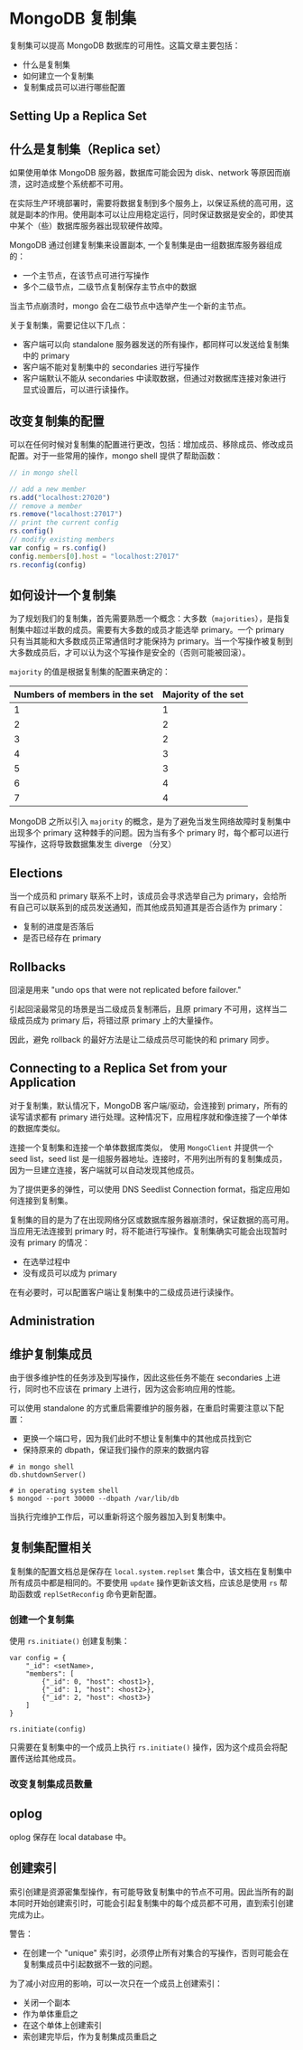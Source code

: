 # MongoDB 复制集

复制集可以提高 MongoDB 数据库的可用性。这篇文章主要包括：

- 什么是复制集
- 如何建立一个复制集
- 复制集成员可以进行哪些配置


Setting Up a Replica Set
---

## 什么是复制集（Replica set）

如果使用单体 MongoDB 服务器，数据库可能会因为 disk、network 等原因而崩溃，这时造成整个系统都不可用。

在实际生产环境部署时，需要将数据复制到多个服务上，以保证系统的高可用，这就是副本的作用。使用副本可以让应用稳定运行，同时保证数据是安全的，即使其中某个（些）数据库服务器出现软硬件故障。

MongoDB 通过创建复制集来设置副本, 一个复制集是由一组数据库服务器组成的：

- 一个主节点，在该节点可进行写操作
- 多个二级节点，二级节点复制保存主节点中的数据

当主节点崩溃时，mongo 会在二级节点中选举产生一个新的主节点。

关于复制集，需要记住以下几点：

- 客户端可以向 standalone 服务器发送的所有操作，都同样可以发送给复制集中的 primary
- 客户端不能对复制集中的 secondaries 进行写操作
- 客户端默认不能从 secondaries 中读取数据，但通过对数据库连接对象进行显式设置后，可以进行读操作。

## 改变复制集的配置

可以在任何时候对复制集的配置进行更改，包括：增加成员、移除成员、修改成员配置。对于一些常用的操作，mongo shell 提供了帮助函数：

```javascript
// in mongo shell

// add a new member
rs.add("localhost:27020")
// remove a member
rs.remove("localhost:27017")
// print the current config
rs.config()
// modify existing members
var config = rs.config()
config.members[0].host = "localhost:27017"
rs.reconfig(config)
```

## 如何设计一个复制集

为了规划我们的复制集，首先需要熟悉一个概念：大多数（`majorities`），是指复制集中超过半数的成员。需要有大多数的成员才能选举 primary。一个 primary 只有当其能和大多数成员正常通信时才能保持为 primary。当一个写操作被复制到大多数成员后，才可以认为这个写操作是安全的（否则可能被回滚）。

`majority` 的值是根据复制集的配置来确定的：

|Numbers of members in the set| Majority of the set|
|-----------------------------|--------------------|
|1|1|
|2|2|
|3|2|
|4|3|
|5|3|
|6|4|
|7|4|

MongoDB 之所以引入 `majority` 的概念，是为了避免当发生网络故障时复制集中出现多个 primary 这种棘手的问题。因为当有多个 primary 时，每个都可以进行写操作，这将导致数据集发生 diverge （分叉）


## Elections

当一个成员和 primary 联系不上时，该成员会寻求选举自己为 primary，会给所有自己可以联系到的成员发送通知，而其他成员知道其是否合适作为 primary：

- 复制的进度是否落后
- 是否已经存在 primary

## Rollbacks

回滚是用来 "undo ops that were not replicated before failover."

引起回滚最常见的场景是当二级成员复制滞后，且原 primary 不可用，这样当二级成员成为 primary 后，将错过原 primary 上的大量操作。

因此，避免 rollback 的最好方法是让二级成员尽可能快的和 primary 同步。


Connecting to a Replica Set from your Application
---

对于复制集，默认情况下，MongoDB 客户端/驱动，会连接到 primary，所有的读写请求都有 primary 进行处理。这种情况下，应用程序就和像连接了一个单体的数据库类似。

连接一个复制集和连接一个单体数据库类似， 使用 `MongoClient` 并提供一个 seed list，seed list 是一组服务器地址。连接时，不用列出所有的复制集成员，因为一旦建立连接，客户端就可以自动发现其他成员。

为了提供更多的弹性，可以使用 DNS Seedlist Connection format，指定应用如何连接到复制集。

复制集的目的是为了在出现网络分区或数据库服务器崩溃时，保证数据的高可用。当应用无法连接到 primary 时，将不能进行写操作。复制集确实可能会出现暂时没有 primary 的情况：

- 在选举过程中
- 没有成员可以成为 primary

在有必要时，可以配置客户端让复制集中的二级成员进行读操作。


Administration
---

## 维护复制集成员

由于很多维护性的任务涉及到写操作，因此这些任务不能在 secondaries 上进行，同时也不应该在 primary 上进行，因为这会影响应用的性能。

可以使用 standalone 的方式重启需要维护的服务器，在重启时需要注意以下配置：

- 更换一个端口号，因为我们此时不想让复制集中的其他成员找到它
- 保持原来的 dbpath，保证我们操作的原来的数据内容

```code
# in mongo shell
db.shutdownServer()

# in operating system shell
$ mongod --port 30000 --dbpath /var/lib/db
```

当执行完维护工作后，可以重新将这个服务器加入到复制集中。


## 复制集配置相关

复制集的配置文档总是保存在 `local.system.replset` 集合中，该文档在复制集中所有成员中都是相同的。不要使用 `update` 操作更新该文档，应该总是使用 `rs` 帮助函数或 `replSetReconfig` 命令更新配置。

### 创建一个复制集

使用 `rs.initiate()` 创建复制集：

```code
var config = {
    "_id": <setName>,
    "members": [
        {"_id": 0, "host": <host1>},
        {"_id": 1, "host": <host2>},
        {"_id": 2, "host": <host3>}
    ]
}

rs.initiate(config)
```

只需要在复制集中的一个成员上执行 `rs.initiate()` 操作，因为这个成员会将配置传送给其他成员。

### 改变复制集成员数量




## oplog

oplog 保存在 local database 中。

## 创建索引

索引创建是资源密集型操作，有可能导致复制集中的节点不可用。因此当所有的副本同时开始创建索引时，可能会引起复制集中的每个成员都不可用，直到索引创建完成为止。


警告：

- 在创建一个 "unique" 索引时，必须停止所有对集合的写操作，否则可能会在复制集成员中引起数据不一致的问题。


为了减小对应用的影响，可以一次只在一个成员上创建索引：

- 关闭一个副本
- 作为单体重启之
- 在这个单体上创建索引
- 索创建完毕后，作为复制集成员重启之

